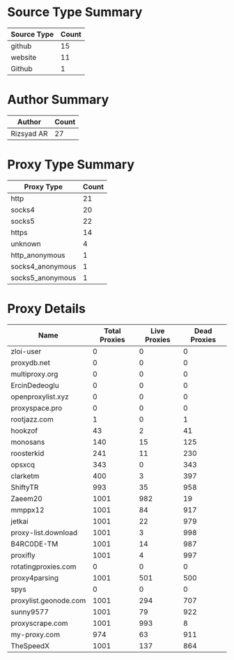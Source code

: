 # Source Type Summary

| Source Type | Count |
|-------------|-------|
| github | 15 |
| website | 11 |
| Github | 1 |


# Author Summary

| Author | Count |
|--------|-------|
| Rizsyad AR | 27 |


# Proxy Type Summary

| Proxy Type | Count |
|------------|-------|
| http | 21 |
| socks4 | 20 |
| socks5 | 22 |
| https | 14 |
| unknown | 4 |
| http_anonymous | 1 |
| socks4_anonymous | 1 |
| socks5_anonymous | 1 |


# Proxy Details

| Name | Total Proxies | Live Proxies | Dead Proxies |
|------|---------------|--------------|---------------|
| zloi-user | 0 | 0 | 0 |
| proxydb.net | 0 | 0 | 0 |
| multiproxy.org | 0 | 0 | 0 |
| ErcinDedeoglu | 0 | 0 | 0 |
| openproxylist.xyz | 0 | 0 | 0 |
| proxyspace.pro | 0 | 0 | 0 |
| rootjazz.com | 1 | 0 | 1 |
| hookzof | 43 | 2 | 41 |
| monosans | 140 | 15 | 125 |
| roosterkid | 241 | 11 | 230 |
| opsxcq | 343 | 0 | 343 |
| clarketm | 400 | 3 | 397 |
| ShiftyTR | 993 | 35 | 958 |
| Zaeem20 | 1001 | 982 | 19 |
| mmppx12 | 1001 | 84 | 917 |
| jetkai | 1001 | 22 | 979 |
| proxy-list.download | 1001 | 3 | 998 |
| B4RC0DE-TM | 1001 | 14 | 987 |
| proxifly | 1001 | 4 | 997 |
| rotatingproxies.com | 0 | 0 | 0 |
| proxy4parsing | 1001 | 501 | 500 |
| spys | 0 | 0 | 0 |
| proxylist.geonode.com | 1001 | 294 | 707 |
| sunny9577 | 1001 | 79 | 922 |
| proxyscrape.com | 1001 | 993 | 8 |
| my-proxy.com | 974 | 63 | 911 |
| TheSpeedX | 1001 | 137 | 864 |
